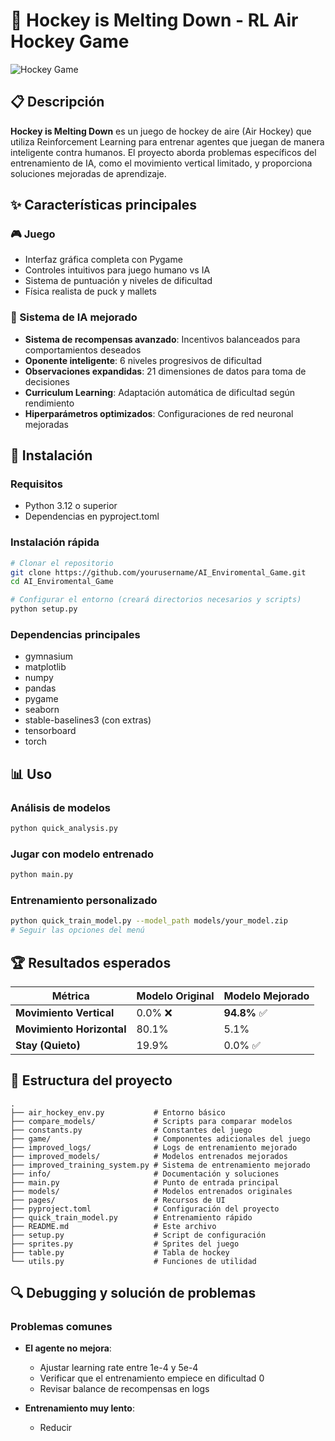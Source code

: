 # 🏒 Hockey is Melting Down - RL Air Hockey Game

![Hockey Game](pages/hockey_banner.jpg)

## 📋 Descripción

**Hockey is Melting Down** es un juego de hockey de aire (Air Hockey) que utiliza Reinforcement Learning para entrenar agentes que juegan de manera inteligente contra humanos. El proyecto aborda problemas específicos del entrenamiento de IA, como el movimiento vertical limitado, y proporciona soluciones mejoradas de aprendizaje.

## ✨ Características principales

### 🎮 Juego

- Interfaz gráfica completa con Pygame
- Controles intuitivos para juego humano vs IA
- Sistema de puntuación y niveles de dificultad
- Física realista de puck y mallets

### 🤖 Sistema de IA mejorado

- **Sistema de recompensas avanzado**: Incentivos balanceados para comportamientos deseados
- **Oponente inteligente**: 6 niveles progresivos de dificultad
- **Observaciones expandidas**: 21 dimensiones de datos para toma de decisiones
- **Curriculum Learning**: Adaptación automática de dificultad según rendimiento
- **Hiperparámetros optimizados**: Configuraciones de red neuronal mejoradas

## 🚀 Instalación

### Requisitos

- Python 3.12 o superior
- Dependencias en pyproject.toml

### Instalación rápida

```bash
# Clonar el repositorio
git clone https://github.com/yourusername/AI_Enviromental_Game.git
cd AI_Enviromental_Game

# Configurar el entorno (creará directorios necesarios y scripts)
python setup.py
```

### Dependencias principales

- gymnasium
- matplotlib
- numpy
- pandas
- pygame
- seaborn
- stable-baselines3 (con extras)
- tensorboard
- torch

## 📊 Uso

### Análisis de modelos

```bash
python quick_analysis.py
```

### Jugar con modelo entrenado

```bash
python main.py
```

### Entrenamiento personalizado

```bash
python quick_train_model.py --model_path models/your_model.zip
# Seguir las opciones del menú
```

## 🏆 Resultados esperados

| Métrica | Modelo Original | Modelo Mejorado |
|---------|----------------|-----------------|
| **Movimiento Vertical** | 0.0% ❌ | **94.8%** ✅ |
| **Movimiento Horizontal** | 80.1% | 5.1% |
| **Stay (Quieto)** | 19.9% | 0.0% ✅ |

## 🔧 Estructura del proyecto

```plaintext
.
├── air_hockey_env.py           # Entorno básico
├── compare_models/             # Scripts para comparar modelos
├── constants.py                # Constantes del juego
├── game/                       # Componentes adicionales del juego
├── improved_logs/              # Logs de entrenamiento mejorado
├── improved_models/            # Modelos entrenados mejorados
├── improved_training_system.py # Sistema de entrenamiento mejorado
├── info/                       # Documentación y soluciones
├── main.py                     # Punto de entrada principal
├── models/                     # Modelos entrenados originales
├── pages/                      # Recursos de UI
├── pyproject.toml              # Configuración del proyecto
├── quick_train_model.py        # Entrenamiento rápido
├── README.md                   # Este archivo
├── setup.py                    # Script de configuración
├── sprites.py                  # Sprites del juego
├── table.py                    # Tabla de hockey
└── utils.py                    # Funciones de utilidad
```

## 🔍 Debugging y solución de problemas

### Problemas comunes

- **El agente no mejora**:
  - Ajustar learning rate entre 1e-4 y 5e-4
  - Verificar que el entrenamiento empiece en dificultad 0
  - Revisar balance de recompensas en logs

- **Entrenamiento muy lento**:
  - Reducir
